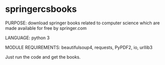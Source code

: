 # springercsbooks

PURPOSE: download springer books related to computer science which are made available for free by springer.com

LANGUAGE: python 3

MODULE REQUIREMENTS: beautifulsoup4, requests, PyPDF2, io, urllib3

Just run the code and get the books.

